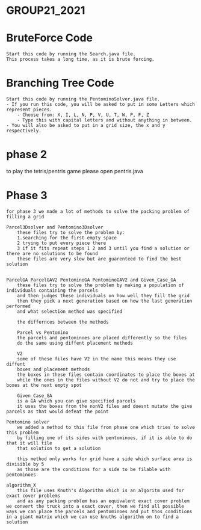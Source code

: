 # GROUP21_2021

# BruteForce Code
    Start this code by running the Search.java file.
    This process takes a long time, as it is brute forcing.

# Branching Tree Code
    Start this code by running the PentominoSolver.java file.
    - If you run this code, you will be asked to put in some Letters which represent pieces.
        - Choose from: X, I, L, N, P, V, U, T, W, P, F, Z
        - Type this with capital letters and without anything in between.
    - You will also be asked to put in a grid size, the x and y respectively.

# phase 2
to play the tetris/pentris game please open pentris.java

# Phase 3
    for phase 3 we made a lot of methods to solve the packing problem of filling a grid

    Parcel3Dsolver and Pentomino3Dsolver
        these files try to solve the problem by:
        1.searching for the first empty space
        2 trying to put every piece there
        3 if it fits repeat steps 1 2 and 3 until you find a solution or there are no solutions to be found
        these files are very slow but are guarenteed to find the best solution


    ParcelGA ParcelGAV2 PentominoGA PentominoGAV2 and Given_Case_GA
        these files try to solve the problem by making a population of individuals containing the parcels
        and then judges these individuals on how well they fill the grid
        then they pick a next generation based on how the last generation performed
        and what selection method was specified

        the differnces between the methods

        Parcel vs Pentomino
        the parcels and pentominoes are placed differently so the files 
        do the same using diffent placement methods

        V2
        some of these files have V2 in the name this means they use diffent
        boxes and placement methods
        the boxes in these files contain coordinates to place the boxes at
        while the ones in the files without V2 do not and try to place the boxes at the next empty spot

        Given_Case_GA
        is a GA which you can give specified parcels
        it uses the boxes from the nonV2 files and doesnt mutate the give parcels as that would defeat the point

    Pentomino solver
        we added a method to this file from phase one which tries to solve this problem
        by filling one of its sides with pentominoes, if it is able to do that it will tile
        that solution to get a solution

        this method only works for grid have a side which surface area is divisible by 5 
        as those are the conditions for a side to be filable with pentominoes
    
    algorithm_X
        this file uses Knuth's Algorithm which is an algoritm used for exact cover problems
        and as any packing problem has an equivalent exact cover problem we convert the truck into a exact cover, then we find all possible ways we can place the parcels and pentominoes and put thos conditions in a giant matrix which we can use knuths algorithm on to find a solution

    
